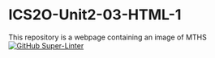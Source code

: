# ICS2O-Unit2-03-HTML-1
This repository is a webpage containing an image of MTHS
[![GitHub Super-Linter](https://github.com/<OWNER>/<REPOSITORY>/workflows/Lint%20Code%20Base/badge.svg)](https://github.com/marketplace/actions/super-linter)
